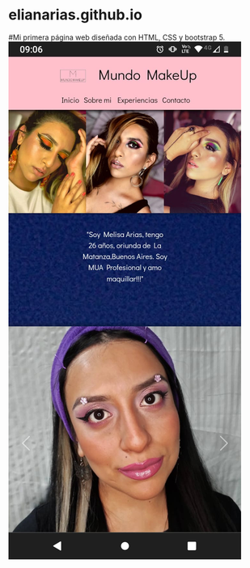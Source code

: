 # elianarias.github.io
#Mi primera página web diseñada con HTML, CSS y bootstrap 5.
![captura1](https://github.com/elianarias/elianarias.github.io/blob/main/Capturas/captura1.jpeg)
